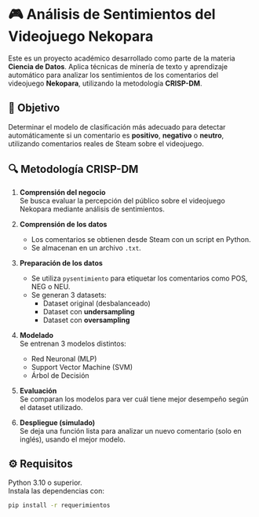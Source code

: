 # 🎮 Análisis de Sentimientos del Videojuego Nekopara

Este es un proyecto académico desarrollado como parte de la materia **Ciencia de Datos**. Aplica técnicas de minería de texto y aprendizaje automático para analizar los sentimientos de los comentarios del videojuego **Nekopara**, utilizando la metodología **CRISP-DM**.

## 📌 Objetivo

Determinar el modelo de clasificación más adecuado para detectar automáticamente si un comentario es **positivo**, **negativo** o **neutro**, utilizando comentarios reales de Steam sobre el videojuego.

## 🔍 Metodología CRISP-DM

1. **Comprensión del negocio**  
   Se busca evaluar la percepción del público sobre el videojuego Nekopara mediante análisis de sentimientos.

2. **Comprensión de los datos**  
   - Los comentarios se obtienen desde Steam con un script en Python.
   - Se almacenan en un archivo `.txt`.

3. **Preparación de los datos**  
   - Se utiliza `pysentimiento` para etiquetar los comentarios como POS, NEG o NEU.
   - Se generan 3 datasets:
     - Dataset original (desbalanceado)
     - Dataset con **undersampling**
     - Dataset con **oversampling**

4. **Modelado**  
   Se entrenan 3 modelos distintos:
   - Red Neuronal (MLP)
   - Support Vector Machine (SVM)
   - Árbol de Decisión

5. **Evaluación**  
   Se comparan los modelos para ver cuál tiene mejor desempeño según el dataset utilizado.

6. **Despliegue (simulado)**  
   Se deja una función lista para analizar un nuevo comentario (solo en inglés), usando el mejor modelo.

## ⚙️ Requisitos

Python 3.10 o superior.  
Instala las dependencias con:

```bash
pip install -r requerimientos

